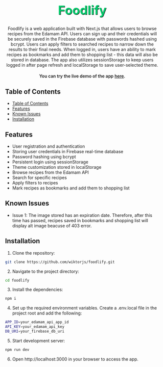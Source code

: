 <!-- Project Title -->
<h1 align="center" style="font-size: 40px; font-weight: 700; color: #00c86b; text-shadow: 1px 1px 0 #000;">Foodlify</h1>

<!-- Project Description -->
<p align="center">
  Foodlify is a web application built with Next.js that allows users to browse recipes from the Edamam API. Users can sign up and their credentials will be securely saved in the Firebase database with passwords hashed using bcrypt. Users can apply filters to searched recipes to narrow down the results to their final needs. When logged in, users have an ability to mark recipes as bookmarks and add them to shopping list - this data will also be stored in database. The app also utilizes sessionStorage to keep users logged in after page refresh and localStorage to save user-selected theme.   
</p>

<h4 align='center' style='font-weight: 600;'>You can try the live demo of the app <a href='https://foodlify.vercel.app'>here</a>.</h4>

<!-- Table of Contents -->

## Table of Contents

- [Table of Contents](#table-of-contents)
- [Features](#features)
- [Known Issues](#known-issues)
- [Installation](#installation)

<!-- Features -->

## Features

- User registration and authentication
- Storing user credentials in Firebase real-time database
- Password hashing using bcrypt
- Persistent login using sessionStorage
- Theme customization stored in localStorage
- Browse recipes from the Edamam API
- Search for specific recipes
- Apply filters to recipes
- Mark recipes as bookmarks and add them to shopping list 

<!-- Known Issues -->
## Known Issues

- Issue 1: The image stored has an expiration date. Therefore, after this time has passed, recipes saved in bookmarks and shopping list will display alt image beacuse of 403 error.

<!-- Installation -->

## Installation

1. Clone the repository:

```bash
git clone https://github.com/wiktorjs/foodlify.git
```

2. Navigate to the project directory:

```bash
cd foodlify
```

3. Install the dependencies:

```bash
npm i
```

4. Set up the required environment variables. Create a .env.local file in the project root and add the following:

```bash
APP_ID=your_edamam_api_app_id
API_KEY=your_edamam_api_key
DB_URI=your_firebase_db_uri
```

5. Start development server:

```bash
npm run dev
```

6. Open http://localhost:3000 in your browser to access the app.
